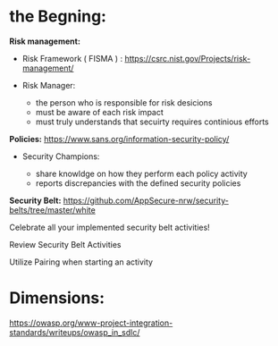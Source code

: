 
# the Begning:

**Risk management:** 

  - Risk Framework ( FISMA ) : https://csrc.nist.gov/Projects/risk-management/
      
  - Risk Manager:
    - the person who is responsible for risk desicions
    - must be aware of each risk impact
    - must truly understands that secuirty requires continious efforts
  

**Policies:** https://www.sans.org/information-security-policy/

  - Security Champions:
    
    - share knowldge on how they perform each policy activity
    - reports discrepancies with the defined security policies 

**Security Belt:** https://github.com/AppSecure-nrw/security-belts/tree/master/white
  
  Celebrate all your implemented security belt activities!

  Review Security Belt Activities
  
  Utilize Pairing when starting an activity
  
  
  # Dimensions:
  
  https://owasp.org/www-project-integration-standards/writeups/owasp_in_sdlc/
